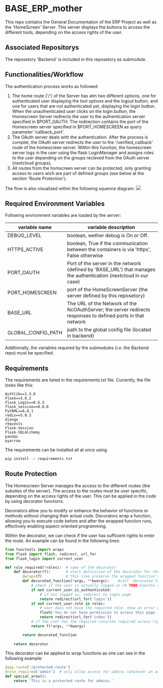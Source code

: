 # BASE_ERP_mother
This repo contains the General Documentation of the ERP Project as well as the 'HomeScreen' Server. This server displays the buttons to access the different tools, depending on the access rights of the user. 

## Associated Repositorys
The reposetory 'Backend' is included in this reposetory as submodule.

## Functionalities/Workflow

The authentication process works as followed:

1. The home route ('/') of the Server has atm two different options, one for authenticated user displaying the tool options and the logout button, and one for users that are not authenticated yet, displaying the login button. When the unauthenticated user clicks on the login button, the Homescreen Server redirects the user to the authentication server specified in $PORT_OAUTH. The redirection contains the port of the Homescreen server specified in $PORT_HOMESCREEN as query parameter 'callback_port'. 
2. The OAuth server deals with the authentication. After the process is complet, the OAuth server redirects the user to the '/verified_callback' route of the homescreen server. Within this function, the homescreen server logs in the user using the flask LoginManager and assigns roles to the user depending on the groups recieved from the OAuth server (nextcloud groups).
3. All routes from the homscreen server can be protected, only granting access to users wich are part of defined groups (see below at the section 'Route Protection').

The flow is also visualized within the following squence diagram:
![](https://www.planttext.com/api/plantuml/png/VP8zJmCn38Rt_0ghoy60kdT0dH18g4l5ZDB4HwFcaclijF3lSMZf9ULZY-pNhn_RMHBhn7dmIXkE2MQhoA0pRp6mCvhHmWjXce4coF9GeyYTSQCE3BF7EE3Q9CG0Qqo7iswAjkeLlhFnCTjQV0agLVpXxhwgNq32VKPYWgq48SNC23VTlBijlEuWW7MxYaTyYjy2hAFHwm-2v_Zc0cmoSmo_zXeJ4k6LiBMyq1Oown8QGIiBcd2cAPMQtd_XFCGqq8MciXzJF3WhDDBRbcDeJwrV9QuFTkPfjUrAly4vdZVQpUKShdTeNutsVgFDhbCMVywahlPH-muwxKxDortRFwI31TAzm3s5NaRMx6It_z-h9EcKF3hUIgBlCOadnB6KamfHs3pslFYg1KSGuh5jhPOOhFplJm00)

## Required Environment Variables
Following environment variables are loaded by the server:

variable name | variable description
---|---
DEBUG_LEVEL | boolean, wether debug is On or Off.
HTTPS_ACTIVE | boolean, True if the communication between the containers is via 'https', False otherwise
PORT_OAUTH | Port of the server in the network (defined by 'BASE_URL') that manages the authentication (nextcloud in our case)
PORT_HOMESCREEN | port of the HomeScreenServer (the server defined by this reposetory)
BASE_URL | The URL of the Network of the NcOAuthServer; the server redirects responses to defined ports in that network
GLOBAL_CONFIG_PATH | path to the global config file (located in backend)

Additionally, the variables required by the submodules (i.e. the Backend repo) must be specified.

## Requirements
The requirements are listed in the requirements.txt file. Currently, the file looks like this:
```
Authlib==1.3.0
Flask==3.0.2
Flask_Login==0.6.3
flask_session==0.8.0
PyYAML==6.0.1
redis==5.0.3
django
requests
Flask-Session
Flask-SQLAlchemy
pandas
pyarrow
```

The requirements can be installed all at once using
```bash
pip install -r requirements.txt
```

## Route Protection

The Homescreen Server manages the access to the different routes (the subsites of the server). The access to the routes must be user specific, depending on the access rights of the user. This can be applied in the code by using decorator functions.

Decorators allow you to modify or enhance the behavior of functions or methods without changing their actual code. Decorators wrap a function, allowing you to execute code before and after the wrapped function runs, effectively enabling aspect-oriented programming.

Within the decorator, we can check if the user has sufficient rights to enter the route. An example can be found in the following lines:

```python
from functools import wraps
from flask import flash, redirect, url_for
from flask_login import current_user

def role_required(*roles):  # name of the decorator
    def decorator(f):       # start definition of the decorator for the wrapped functin 'f'
        @wraps(f)           # this line preserve the wrapped function's metadata, such as its name, docstring, and module information
        def decorated_function(*args, **kwargs):    #call 'decorated_function' using the arguments with wich 'f' is called
            # check if the user is actually logged in (# TODO koennte man eventuell auch mit dem @login_requiered decorator machen (?))
            if not current_user.is_authenticated:
                # if not logged in, redirect to login page
                return redirect(url_for('login'))
            if not current_user.role in roles:
                # user does not have the required role: show an error or redirect ? Wie handeln wir das?
                flash('You do not have permission to access this page.')
                return redirect(url_for('index'))
            # if the user has the required role/the required access rights, run the wrapped function 'f'
            return f(*args, **kwargs)

        return decorated_function
    
    return decorator
```

This decorator can be applied to wrap functions as one can see in the following example:

```python
@app.route('/protected-route')
@role_required('admin')  # only allow access for admins (whatever an admin is in our case)
def special_area():
    return 'This is a protected route for admins.'
```


